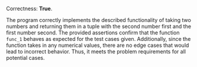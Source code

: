 Correctness: **True**.

The program correctly implements the described functionality of taking two numbers and returning them in a tuple with the second number first and the first number second. The provided assertions confirm that the function `func_1` behaves as expected for the test cases given. Additionally, since the function takes in any numerical values, there are no edge cases that would lead to incorrect behavior. Thus, it meets the problem requirements for all potential cases.